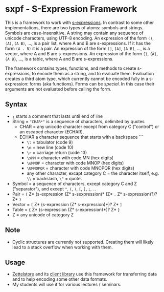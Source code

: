 # sxpf - S-Expression Framework

This is a framework to work with [s-expressions](https://en.wikipedia.org/wiki/S-expression).
In contrast to some other implementations, there are two types of atoms:
symbols and strings. Symbols are case-insensitive. A string may contain any
sequence of unicode characters, using UTF-8 encoding. An expression of the
form `()`, `(A)`, `(A B)`, ..., is a pair list, where A and B are
s-expressions. If it has the form `(A . B)` it is a pair. An expression of the
form `[]`, `[A]`, `[A B]`, ..., is a vector, where A and B are s-expressions.
An expression of the form `{}`, `{A}`, `{A B}`, ..., is a table, where A and B
are s-expressions.

The framework contains types, functions, and methods to create s-expressions,
to encode them as a string, and to evaluate them. Evaluation creates a third
atom type, which currently cannot be encoded fully in a s-expression: forms
(aka functions). Forms can be *special*. In this case their arguments are not
evaluated before calling the form.

## Syntax
* `;` starts a comment that lasts until end of line
* String = `"CHAR*"` is a sequence of characters, delimited by quotes
    * CHAR = any unicode character except from category C ("control") or an
       escaped character (ECHAR).
    * ECHAR a character sequence that starts with a backspace `\``
        * `\t` = tabulator (code 9)
        * `\n` = new line (code 10)
        * `\r` = carriage return (code 13)
        * `\xMN` = character with code MN (hex digits)
        * `\uMNOP` = character with code MNOP (hex digits)
        * `\UMNOPQR` = character with code MNOPQR (hex digits)
        * any other character, excapt category C = the character itself, e.g.
          `\\` = backslash, `\"` = quote.
* Symbol = a sequence of characters, except category C and Z ("separator"),
  and except `"`, `(`, `)`, `[`, `]`, `;`, `.`.
* Pair = `(` Z\* (s-expression (Z\* s-sexpression)\* (Z\* `.` Z\* s-expression)?)? Z\* `)`
* Vector = `[` Z\* (s-expression (Z\* s-expression)\*)? Z\* `]`
* Table = `{` Z\* (s-expression (Z\* s-expression)\*)? Z\* `}`
* Z = any unicode of category Z

## Note

* Cyclic structures are currently not supported. Creating them will likely
  lead to a stack overflow when working with them.

## Usage

* [Zettelstore](https://zettelstore.de) and its [client
  library](https://zettelstore.de/client/) use this framework for transferring
  data and to help encoding some other data formats.
* My students will use it for various lectures / seminars.
